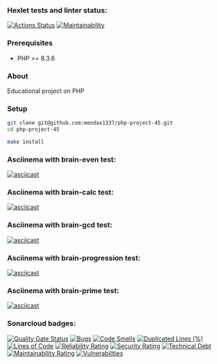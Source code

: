 ### Hexlet tests and linter status:
[![Actions Status](https://github.com/mendax1337/php-project-45/actions/workflows/hexlet-check.yml/badge.svg)](https://github.com/mendax1337/php-project-45/actions)
[![Maintainability](https://api.codeclimate.com/v1/badges/085523e5fbcf05fe0be2/maintainability)](https://codeclimate.com/github/mendax1337/php-project-45/maintainability)

### Prerequisites

* PHP >= 8.3.6

### About

Educational project on PHP

### Setup

```bash
git clone git@github.com:mendax1337/php-project-45.git
cd php-project-45

make install
```
### Asciinema with brain-even test:
[![asciicast](https://asciinema.org/a/719891.svg)](https://asciinema.org/a/719891)
### Asciinema with brain-calc test:
[![asciicast](https://asciinema.org/a/720322.svg)](https://asciinema.org/a/720322)
### Asciinema with brain-gcd test:
[![asciicast](https://asciinema.org/a/720433.svg)](https://asciinema.org/a/720433)
### Asciinema with brain-progression test:
[![asciicast](https://asciinema.org/a/720463.svg)](https://asciinema.org/a/720463)
### Asciinema with brain-prime test:
[![asciicast](https://asciinema.org/a/720468.svg)](https://asciinema.org/a/720468)

### Sonarcloud badges:
[![Quality Gate Status](https://sonarcloud.io/api/project_badges/measure?project=mendax1337_php-project-45&metric=alert_status)](https://sonarcloud.io/summary/new_code?id=mendax1337_php-project-45)
[![Bugs](https://sonarcloud.io/api/project_badges/measure?project=mendax1337_php-project-45&metric=bugs)](https://sonarcloud.io/summary/new_code?id=mendax1337_php-project-45)
[![Code Smells](https://sonarcloud.io/api/project_badges/measure?project=mendax1337_php-project-45&metric=code_smells)](https://sonarcloud.io/summary/new_code?id=mendax1337_php-project-45)
[![Duplicated Lines (%)](https://sonarcloud.io/api/project_badges/measure?project=mendax1337_php-project-45&metric=duplicated_lines_density)](https://sonarcloud.io/summary/new_code?id=mendax1337_php-project-45)
[![Lines of Code](https://sonarcloud.io/api/project_badges/measure?project=mendax1337_php-project-45&metric=ncloc)](https://sonarcloud.io/summary/new_code?id=mendax1337_php-project-45)
[![Reliability Rating](https://sonarcloud.io/api/project_badges/measure?project=mendax1337_php-project-45&metric=reliability_rating)](https://sonarcloud.io/summary/new_code?id=mendax1337_php-project-45)
[![Security Rating](https://sonarcloud.io/api/project_badges/measure?project=mendax1337_php-project-45&metric=security_rating)](https://sonarcloud.io/summary/new_code?id=mendax1337_php-project-45)
[![Technical Debt](https://sonarcloud.io/api/project_badges/measure?project=mendax1337_php-project-45&metric=sqale_index)](https://sonarcloud.io/summary/new_code?id=mendax1337_php-project-45)
[![Maintainability Rating](https://sonarcloud.io/api/project_badges/measure?project=mendax1337_php-project-45&metric=sqale_rating)](https://sonarcloud.io/summary/new_code?id=mendax1337_php-project-45)
[![Vulnerabilities](https://sonarcloud.io/api/project_badges/measure?project=mendax1337_php-project-45&metric=vulnerabilities)](https://sonarcloud.io/summary/new_code?id=mendax1337_php-project-45)
